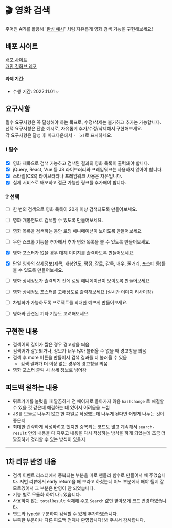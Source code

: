 # :clapper: 영화 검색

주어진 API를 활용해 '[완성 예시](https://stupefied-hodgkin-d9d350.netlify.app/)' 처럼 자유롭게 영화 검색 기능을 구현해보세요!

## 배포 사이트
[배포 사이트](https://transcendent-crumble-1513bc.netlify.app/)<br>
[개인 깃허브 레포](https://github.com/quokka-eating-carrots/movie-app)

#### 과제 기간:

- 수행 기간: 2022.11.01 ~
  
  
## 요구사항

필수 요구사항은 꼭 달성해야 하는 목표로, 수정/삭제는 불가하고 추가는 가능합니다.    
선택 요구사항은 단순 예시로, 자유롭게 추가/수정/삭제해서 구현해보세요.  
각 요구사항은 달성 후 마크다운에서 `- [x]`로 표시하세요.  

### :exclamation: 필수

- [x] 영화 제목으로 검색 가능하고 검색된 결과의 영화 목록이 출력돼야 합니다.
- [x] jQuery, React, Vue 등 JS 라이브러리와 프레임워크는 사용하지 않아야 합니다.
- [x] 스타일(CSS) 라이브러리나 프레임워크 사용은 자유입니다.
- [x] 실제 서비스로 배포하고 접근 가능한 링크를 추가해야 합니다.

### :grey_question: 선택

- [ ] 한 번의 검색으로 영화 목록이 20개 이상 검색되도록 만들어보세요.
- [ ] 영화 개봉연도로 검색할 수 있도록 만들어보세요.
- [ ] 영화 목록을 검색하는 동안 로딩 애니메이션이 보이도록 만들어보세요.
- [ ] 무한 스크롤 기능을 추가해서 추가 영화 목록을 볼 수 있도록 만들어보세요.
- [x] 영화 포스터가 없을 경우 대체 이미지를 출력하도록 만들어보세요.
- [x] 단일 영화의 상세정보(제목, 개봉연도, 평점, 장르, 감독, 배우, 줄거리, 포스터 등)를 볼 수 있도록 만들어보세요.
- [ ] 영화 상세정보가 출력되기 전에 로딩 애니메이션이 보이도록 만들어보세요.
- [ ] 영화 상세정보 포스터를 고해상도로 출력해보세요.(실시간 이미지 리사이징)
- [ ] 차별화가 가능하도록 프로젝트를 최대한 예쁘게 만들어보세요.
- [ ] 영화와 관련된 기타 기능도 고려해보세요.


## 구현한 내용
- 검색어의 길이가 짧은 경우 경고창을 띄움
- 검색어가 잘못되거나, 정보가 너무 많아 불러올 수 없을 때 경고창을 띄움
- 검색 후 more 버튼을 만들어서 검색 결과를 더 불러올 수 있음
  - 검색 결과가 더 이상 없는 경우에 경고창을 띄움
- 영화 포스터 클릭 시 상세 정보로 넘어감

## 피드백 원하는 내용
- 뒤로가기를 눌렀을 때 깔끔하게 전 페이지로 돌아가지 않음 `hashchange` 로 해결할 수 있을 것 같은데 해결하는 데 있어서 어려움을 느낌
- JS를 모듈로 나누지 않고 한 파일로 작성했는데 나누게 된다면 어떻게 나누는 것이 좋은지
- 최대한 간략하게 작성하려고 했지만 중복되는 코드도 많고 계속해서 `search-result` 안의 내용을 다 지우고 내용을 다시 작성하는 방식을 하게 되었는데 조금 더 깔끔하게 정리할 수 있는 방식이 있을지

---

## 1차 리뷰 반영 내용
* 검색 이벤트 리스터에서 중복되는 부분을 따로 핸들러 함수로 만들어서 빼 주었습니다. 저번 리뷰에서 early return을 해 보라고 하셨는데 어느 부분에서 해야 될지 잘 모르겠어서 그 부분은 반영이 안 되었습니다.
* 기능 별로 모듈화 하여 나누었습니다.
* 사용하지 않는 `totalResult` 삭제해 주고 `Search` 값만 받아오게 코드 변경하였습니다.
* 연도와 type을 구분하여 검색할 수 있게 추가하였습니다.
* 부족한 부분이나 다른 피드백 언제나 환영합니다! 봐 주셔서 감사합니다.